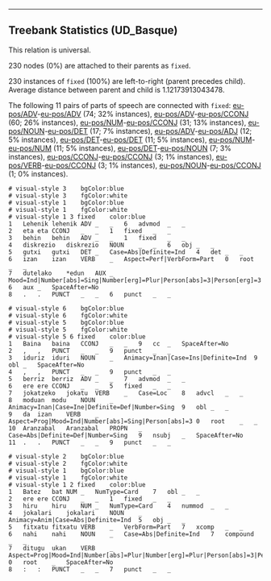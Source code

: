 

--------------------------------------------------------------------------------

## Treebank Statistics (UD_Basque)

This relation is universal.

230 nodes (0%) are attached to their parents as `fixed`.

230 instances of `fixed` (100%) are left-to-right (parent precedes child).
Average distance between parent and child is 1.12173913043478.

The following 11 pairs of parts of speech are connected with `fixed`: [eu-pos/ADV]()-[eu-pos/ADV]() (74; 32% instances), [eu-pos/ADV]()-[eu-pos/CCONJ]() (60; 26% instances), [eu-pos/NUM]()-[eu-pos/CCONJ]() (31; 13% instances), [eu-pos/NOUN]()-[eu-pos/DET]() (17; 7% instances), [eu-pos/ADV]()-[eu-pos/ADJ]() (12; 5% instances), [eu-pos/DET]()-[eu-pos/DET]() (11; 5% instances), [eu-pos/NUM]()-[eu-pos/NUM]() (11; 5% instances), [eu-pos/DET]()-[eu-pos/NOUN]() (7; 3% instances), [eu-pos/CCONJ]()-[eu-pos/CCONJ]() (3; 1% instances), [eu-pos/VERB]()-[eu-pos/CCONJ]() (3; 1% instances), [eu-pos/NOUN]()-[eu-pos/CCONJ]() (1; 0% instances).


~~~ conllu
# visual-style 3	bgColor:blue
# visual-style 3	fgColor:white
# visual-style 1	bgColor:blue
# visual-style 1	fgColor:white
# visual-style 1 3 fixed	color:blue
1	Lehenik	lehenik	ADV	_	_	6	advmod	_	_
2	eta	eta	CCONJ	_	_	1	fixed	_	_
3	behin	behin	ADV	_	_	1	fixed	_	_
4	diskrezio	diskrezio	NOUN	_	_	6	obj	_	_
5	gutxi	gutxi	DET	_	Case=Abs|Definite=Ind	4	det	_	_
6	izan	izan	VERB	_	Aspect=Perf|VerbForm=Part	0	root	_	_
7	dutelako	*edun	AUX	_	Mood=Ind|Number[abs]=Sing|Number[erg]=Plur|Person[abs]=3|Person[erg]=3	6	aux	_	SpaceAfter=No
8	.	.	PUNCT	_	_	6	punct	_	_

~~~


~~~ conllu
# visual-style 6	bgColor:blue
# visual-style 6	fgColor:white
# visual-style 5	bgColor:blue
# visual-style 5	fgColor:white
# visual-style 5 6 fixed	color:blue
1	Baina	baina	CCONJ	_	_	9	cc	_	SpaceAfter=No
2	,	,	PUNCT	_	_	9	punct	_	_
3	iduriz	iduri	NOUN	_	Animacy=Inan|Case=Ins|Definite=Ind	9	obl	_	SpaceAfter=No
4	,	,	PUNCT	_	_	9	punct	_	_
5	berriz	berriz	ADV	_	_	7	advmod	_	_
6	ere	ere	CCONJ	_	_	5	fixed	_	_
7	jokatzeko	jokatu	VERB	_	Case=Loc	8	advcl	_	_
8	moduan	modu	NOUN	_	Animacy=Inan|Case=Ine|Definite=Def|Number=Sing	9	obl	_	_
9	da	izan	VERB	_	Aspect=Prog|Mood=Ind|Number[abs]=Sing|Person[abs]=3	0	root	_	_
10	Aranzabal	Aranzabal	PROPN	_	Case=Abs|Definite=Def|Number=Sing	9	nsubj	_	SpaceAfter=No
11	.	.	PUNCT	_	_	9	punct	_	_

~~~


~~~ conllu
# visual-style 2	bgColor:blue
# visual-style 2	fgColor:white
# visual-style 1	bgColor:blue
# visual-style 1	fgColor:white
# visual-style 1 2 fixed	color:blue
1	Batez	bat	NUM	_	NumType=Card	7	obl	_	_
2	ere	ere	CCONJ	_	_	1	fixed	_	_
3	hiru	hiru	NUM	_	NumType=Card	4	nummod	_	_
4	jokalari	jokalari	NOUN	_	Animacy=Anim|Case=Abs|Definite=Ind	5	obj	_	_
5	fitxatu	fitxatu	VERB	_	VerbForm=Part	7	xcomp	_	_
6	nahi	nahi	NOUN	_	Case=Abs|Definite=Ind	7	compound	_	_
7	ditugu	ukan	VERB	_	Aspect=Prog|Mood=Ind|Number[abs]=Plur|Number[erg]=Plur|Person[abs]=3|Person[erg]=1	0	root	_	SpaceAfter=No
8	:	:	PUNCT	_	_	7	punct	_	_

~~~



